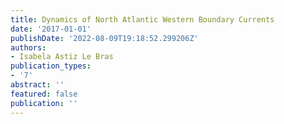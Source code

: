 ```yaml
---
title: Dynamics of North Atlantic Western Boundary Currents
date: '2017-01-01'
publishDate: '2022-08-09T19:18:52.299206Z'
authors:
- Isabela Astiz Le Bras
publication_types:
- '7'
abstract: ''
featured: false
publication: ''
---
```


